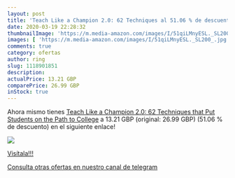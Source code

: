 ```yaml
---
layout: post
title: 'Teach Like a Champion 2.0: 62 Techniques al 51.06 % de descuento'
date: 2020-03-19 22:28:32
thumbnailImage: 'https://m.media-amazon.com/images/I/51qiLMnyESL._SL200_.jpg'
images: [ 'https://m.media-amazon.com/images/I/51qiLMnyESL._SL200_.jpg' ]
comments: true
category: ofertas
author: ring
slug: 1118901851
description:
actualPrice: 13.21 GBP
comparePrice: 26.99 GBP
inStock: true
---
```


Ahora mismo tienes [Teach Like a Champion 2.0: 62 Techniques that Put Students on the Path to College](https://www.amazon.com/dp/1118901851/?tag=redken08-20) a 13.21 GBP (original: 26.99 GBP) (51.06 %  de descuento) en el siguiente enlace!

[![](https://m.media-amazon.com/images/I/51qiLMnyESL._SL200_.jpg)](https://www.amazon.com/dp/1118901851/?tag=redken08-20)

[Visítala!!!](https://www.amazon.com/dp/1118901851/?tag=redken08-20)

[Consulta otras ofertas en nuestro canal de telegram](https://t.me/s/ofertas25)
